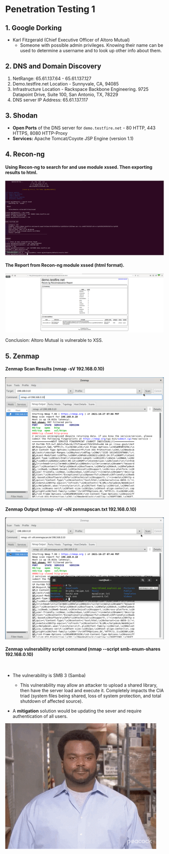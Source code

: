 # Penetration Testing 1

## 1. Google Dorking

- Karl Fitzgerald (Chief Executive Officer of Altoro Mutual)
   - Someone with possible admin privileges. Knowing their name can be used to determine a username and to look up other info about them.

## 2. DNS and Domain Discovery

1. NetRange: 65.61.137.64 - 65.61.137.127
2. Demo.testfire.net Location - Sunnyvale, CA, 94085
3. Infrastructure Location - Rackspace Backbone Engineering. 9725 Datapoint Drive, Suite 100, San Antonio, TX, 78229
4. DNS server IP Address: 65.61.137.117

## 3. Shodan

- **Open Ports** of the DNS server for `demo.testfire.net` - 80 HTTP, 443 HTTPS, 8080 HTTP-Proxy 
- **Services:** Apache Tomcat/Coyote JSP Engine (version 1.1)

## 4. Recon-ng

#### Using Recon-ng to search for and use module xssed. Then exporting results to html.
![recon](https://github.com/dsteves28/CyberSecurity-Bootcamp/blob/main/16.%20Penetration%20Testing/recon.PNG)

#### The Report from Recon-ng module xssed (html format).
![reconreport](https://github.com/dsteves28/CyberSecurity-Bootcamp/blob/main/16.%20Penetration%20Testing/reconreport.PNG)

Conclusion: Altoro Mutual is vulnerable to XSS.

## 5. Zenmap

#### Zenmap Scan Results (nmap -sV 192.168.0.10)
![zen1](https://github.com/dsteves28/CyberSecurity-Bootcamp/blob/main/16.%20Penetration%20Testing/zen1.PNG)

#### Zenmap Output (nmap -sV -oN zenmapscan.txt 192.168.0.10)
![zen2](https://github.com/dsteves28/CyberSecurity-Bootcamp/blob/main/16.%20Penetration%20Testing/zen2.PNG)

#### Zenmap vulnerability script command (nmap --script smb-enum-shares 192.168.0.10)
![]()

- The vulnerability is SMB 3 (Samba)
  - This vulnerability may allow an attacker to upload a shared library, then have the server load and execute it. Completely impacts the CIA triad (system files being shared, loss of system protection, and total shutdown of affected source).

- A **mitigation** solution would be updating the sever and require authentication of all users.

 

 
![yay](https://github.com/dsteves28/CyberSecurity-Bootcamp/blob/main/16.%20Penetration%20Testing/giphy.gif)